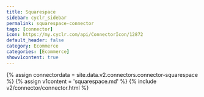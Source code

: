 ```yaml
---
title: Squarespace
sidebar: cyclr_sidebar
permalink: squarespace-connector
tags: [connector]
icon: https://my.cyclr.com/api/ConnectorIcon/12872
default_header: false
category: Ecommerce
categories: [Ecommerce]
showv1content: true
---
```

{% assign connectordata = site.data.v2.connectors.connector-squarespace %}
{% assign v1content = 'squarespace.md' %}
{% include v2/connector/connector.html %}	